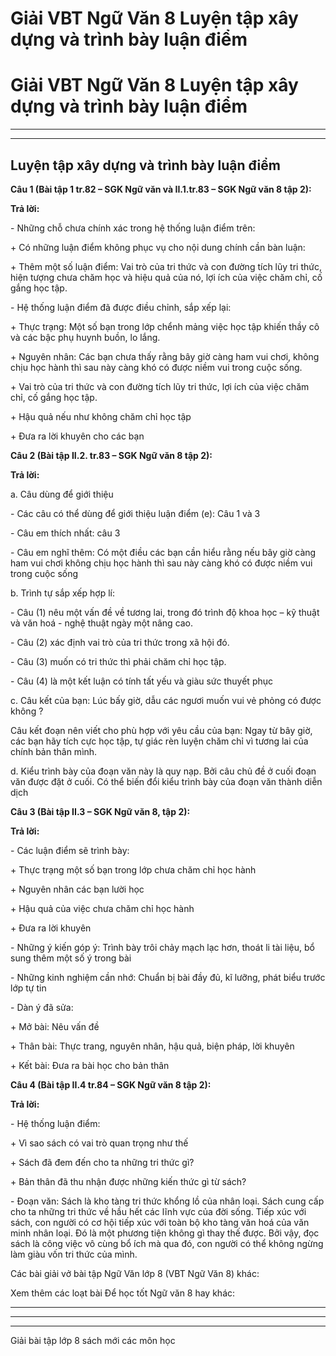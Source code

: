 # Giải VBT Ngữ Văn 8 Luyện tập xây dựng và trình bày luận điểm

# Giải VBT Ngữ Văn 8 Luyện tập xây dựng và trình bày luận điểm

* * *

* * *

## Luyện tập xây dựng và trình bày luận điểm

**Câu 1 (Bài tập 1 tr.82 – SGK Ngữ văn và II.1.tr.83 – SGK Ngữ văn 8 tập 2):**

**Trả lời:**

\- Những chỗ chưa chính xác trong hệ thống luận điểm trên: 

\+ Có những luận điểm không phục vụ cho nội dung chính cần bàn luận: 

\+ Thêm một số luận điểm: Vai trò của tri thức và con đường tích lũy tri thức, hiện tượng chưa chăm học và hiệu quả của nó, lợi ích của việc chăm chỉ, cố gắng học tập. 

\- Hệ thống luận điểm đã được điều chỉnh, sắp xếp lại: 

\+ Thực trạng: Một số bạn trong lớp chểnh mảng việc học tập khiến thầy cô và các bậc phụ huynh buồn, lo lắng. 

\+ Nguyên nhân: Các bạn chưa thấy rằng bây giờ càng ham vui chơi, không chịu học hành thì sau này càng khó có được niềm vui trong cuộc sống. 

\+ Vai trò của tri thức và con đường tích lũy tri thức, lợi ích của việc chăm chỉ, cố gắng học tập. 

\+ Hậu quả nếu như không chăm chỉ học tập 

\+ Đưa ra lời khuyên cho các bạn 

**Câu 2 (Bài tập II.2. tr.83 – SGK Ngữ văn 8 tập 2):**

**Trả lời:**

a. Câu dùng để giới thiệu 

\- Các câu có thể dùng để giới thiệu luận điểm (e): Câu 1 và 3 

\- Câu em thích nhất: câu 3 

\- Câu em nghĩ thêm: Có một điều các bạn cần hiểu rằng nếu bây giờ càng ham vui chơi không chịu học hành thì sau này càng khó có được niềm vui trong cuộc sống 

b. Trình tự sắp xếp hợp lí: 

\- Câu (1) nêu một vấn đề về tương lai, trong đó trình độ khoa học – kỹ thuật và văn hoá - nghệ thuật ngày một nâng cao. 

\- Câu (2) xác định vai trò của tri thức trong xã hội đó. 

\- Câu (3) muốn có tri thức thì phải chăm chỉ học tập. 

\- Câu (4) là một kết luận có tính tất yếu và giàu sức thuyết phục 

c. Câu kết của bạn: Lúc bấy giờ, dẫu các ngươi muốn vui vẻ phỏng có được không ? 

Câu kết đoạn nên viết cho phù hợp với yêu cầu của bạn: Ngay từ bây giờ, các bạn hãy tích cực học tập, tự giác rèn luyện chăm chỉ vì tương lai của chính bản thân mình. 

d. Kiểu trình bày của đoạn văn này là quy nạp. Bởi câu chủ đề ở cuối đoạn văn được đặt ở cuối. Có thể biến đổi kiểu trình bày của đoạn văn thành diễn dịch 

**Câu 3 (Bài tập II.3 – SGK Ngữ văn 8, tập 2):**

**Trả lời:**

\- Các luận điểm sẽ trình bày: 

\+ Thực trạng một số bạn trong lớp chưa chăm chỉ học hành 

\+ Nguyên nhân các bạn lười học 

\+ Hậu quả của việc chưa chăm chỉ học hành 

\+ Đưa ra lời khuyên 

\- Những ý kiến góp ý: Trình bày trôi chảy mạch lạc hơn, thoát li tài liệu, bổ sung thêm một số ý trong bài 

\- Những kinh nghiệm cần nhớ: Chuẩn bị bài đầy đủ, kĩ lưỡng, phát biểu trước lớp tự tin 

\- Dàn ý đã sửa: 

\+ Mở bài: Nêu vấn đề 

\+ Thân bài: Thực trang, nguyên nhân, hậu quả, biện pháp, lời khuyên 

\+ Kết bài: Đưa ra bài học cho bản thân 

**Câu 4 (Bài tập II.4 tr.84 – SGK Ngữ văn 8 tập 2):**

**Trả lời:**

\- Hệ thống luận điểm: 

\+ Vì sao sách có vai trò quan trọng như thế 

\+ Sách đã đem đến cho ta những tri thức gì? 

\+ Bản thân đã thu nhận được những kiến thức gì từ sách? 

\- Đoạn văn: Sách là kho tàng tri thức khổng lồ của nhân loại. Sách cung cấp cho ta những tri thức về hầu hết các lĩnh vực của đời sống. Tiếp xúc với sách, con người có cơ hội tiếp xúc với toàn bộ kho tàng văn hoá của văn minh nhân loại. Đó là một phương tiện không gì thay thế được. Bởi vậy, đọc sách là công việc vô cùng bổ ích mà qua đó, con người có thể không ngừng làm giàu vốn tri thức của mình. 

Các bài giải vở bài tập Ngữ Văn lớp 8 (VBT Ngữ Văn 8) khác:

Xem thêm các loạt bài Để học tốt Ngữ văn 8 hay khác:

* * *

* * *

* * *

Giải bài tập lớp 8 sách mới các môn học

